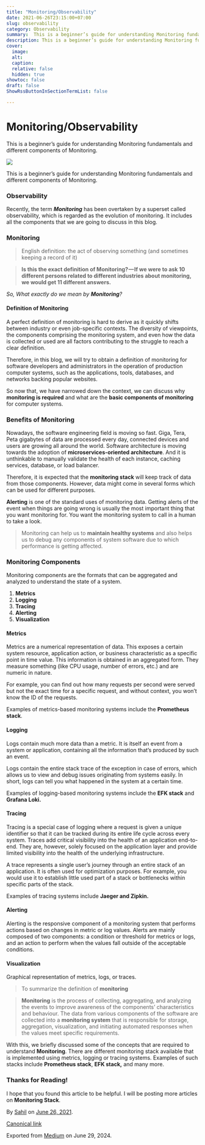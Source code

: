 ```yaml
---
title: "Monitoring/Observability"
date: 2021-06-26T23:15:00+07:00
slug: observability
category: Observability
summary:  This is a beginner’s guide for understanding Monitoring fundamentals and different components of Monitoring.
description: This is a beginner’s guide for understanding Monitoring fundamentals and different components of Monitoring.
cover:
  image:
  alt: 
  caption: 
  relative: false
  hidden: true
showtoc: false
draft: false
ShowRssButtonInSectionTermList: false

---
```


# Monitoring/Observability

This is a beginner’s guide for understanding Monitoring fundamentals and different components of Monitoring.

![](https://cdn-images-1.medium.com/max/800/1*tF4OQt4nH5S40gqqMHfzbA.png)

This is a beginner’s guide for understanding Monitoring fundamentals and different components of Monitoring.

### Observability

Recently, the term **_Monitoring_** has been overtaken by a superset called  
observability, which is regarded as the evolution of monitoring. It includes all the components that we are going to discuss in this blog.

### Monitoring

> English definition: the act of observing something (and sometimes keeping a record of it)

> **Is this the exact definition of Monitoring? — If we were to ask 10 different persons related to different industries about monitoring, we would get 11 different answers.**

_So, What exactly do we mean by_ **_Monitoring_**_?_

#### Definition of Monitoring

A perfect definition of monitoring is hard to derive as it quickly shifts between industry or even job-specific contexts. The diversity of viewpoints, the components comprising the monitoring system, and even how the data is collected or used are all factors contributing to the struggle to reach a clear definition.

Therefore, in this blog, we will try to obtain a definition of monitoring for software developers and administrators in the operation of production computer systems, such as the applications, tools, databases, and networks backing popular websites.

So now that, we have narrowed down the context, we can discuss why **monitoring is required** and what are the **basic components of monitoring** for computer systems.

### Benefits of Monitoring

Nowadays, the software engineering field is moving so fast. Giga, Tera, Peta gigabytes of data are processed every day, connected devices and users are growing all around the world. Software architecture is moving towards the adoption of **microservices-oriented architecture**. And it is unthinkable to manually validate the health of each instance, caching services, database, or load balancer.

Therefore, it is expected that the **monitoring stack** will keep track of data from those components. However, data might come in several forms which can be used for different purposes.

**Alerting** is one of the standard uses of monitoring data. Getting alerts of the event when things are going wrong is usually the most important thing that you want monitoring for. You want the monitoring system to call in a human to take a look.

> Monitoring can help us to **maintain healthy systems** and also helps us to debug any components of system software due to which performance is getting affected.

### Monitoring Components

Monitoring components are the formats that can be aggregated and analyzed to understand the state of a system.

1.  **Metrics**
2.  **Logging**
3.  **Tracing**
4.  **Alerting**
5.  **Visualization**

#### Metrics

Metrics are a numerical representation of data. This exposes a certain system resource, application action, or business characteristic as a specific point in time value. This information is obtained in an aggregated form. They measure something (like CPU usage, number of errors, etc.) and are numeric in nature.

For example, you can find out how many requests per second were served but not the exact time for a specific request, and without context, you won’t know the ID of the requests.

Examples of metrics-based monitoring systems include the **Prometheus stack**.

#### Logging

Logs contain much more data than a metric. It is itself an event from a system or application, containing all the information that’s produced by such an event.

Logs contain the entire stack trace of the exception in case of errors, which allows us to view and debug issues originating from systems easily. In short, logs can tell you what happened in the system at a certain time.

Examples of logging-based monitoring systems include the **EFK stack** and **Grafana Loki.**

#### Tracing

Tracing is a special case of logging where a request is given a unique identifier so that it can be tracked during its entire life cycle across every system. Traces add critical visibility into the health of an application end-to-end. They are, however, solely focused on the application layer and provide limited visibility into the health of the underlying infrastructure.

A trace represents a single user’s journey through an entire stack of an application. It is often used for optimization purposes. For example, you would use it to establish little used part of a stack or bottlenecks within specific parts of the stack.

Examples of tracing systems include **Jaeger and Zipkin.**

#### Alerting

Alerting is the responsive component of a monitoring system that performs actions based on changes in metric or log values. Alerts are mainly composed of two components: a condition or threshold for metrics or logs, and an action to perform when the values fall outside of the acceptable conditions.

#### Visualization

Graphical representation of metrics, logs, or traces.

> To summarize the definition of **monitoring**

> **Monitoring** is the process of collecting, aggregating, and analyzing the events to improve awareness of the components’ characteristics and behaviour. The data from various components of the software are collected into a **monitoring system** that is responsible for storage, aggregation, visualization, and initiating automated responses when the values meet specific requirements.

With this, we briefly discussed some of the concepts that are required to understand **Monitoring**. There are different monitoring stack available that is implemented using metrics, logging or tracing systems. Examples of such stacks include **Prometheus stack**, **EFK stack,** and many more.

### Thanks for Reading!

I hope that you found this article to be helpful. I will be posting more articles on **Monitoring Stack**.

By [Sahil](https://medium.com/@rajasahil) on [June 26, 2021](https://medium.com/p/3fda4c33305e).

[Canonical link](https://medium.com/@rajasahil/monitoring-observability-3fda4c33305e)

Exported from [Medium](https://rajasahil.medium.com) on June 29, 2024.